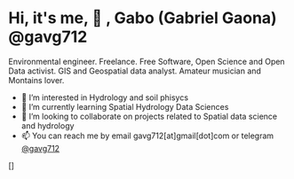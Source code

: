 # Hi, it's me, 👋 , Gabo (Gabriel Gaona) @gavg712

Environmental engineer. Freelance. Free Software, Open Science and Open
Data activist. GIS and Geospatial data analyst.  Amateur musician and Montains lover. 

- 👀 I’m interested in Hydrology and soil phisycs
- 🌱 I’m currently learning Spatial Hydrology Data Sciences
- 💞️ I’m looking to collaborate on projects related to Spatial data science and hydrology
- 📫 You can reach me by email gavg712[at]gmail[dot]com or telegram [@gavg712](https://t.me/gavg712) 

[]
<!---
gavg712/gavg712 is a ✨ special ✨ repository because its `README.md` (this file) appears on your GitHub profile.
You can click the Preview link to take a look at your changes.
--->
